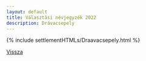 ```yaml
---
layout: default
title: Választási névjegyzék 2022
description: Drávacsepely
---
```


{% include settlementHTMLs/Draavacsepely.html %}

[Vissza](./)